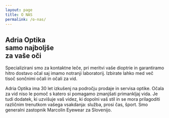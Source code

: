 ```yaml
---
layout: page
title: O NAS
permalink: /o-nas/
---
```


## Adria Optika <br/> samo najboljše <br/> za vaše oči

Specializirani smo za kontaktne leče, pri meritvi vaše dioptrie in garantiramo hitro dostavo očal saj imamo notranji laboratorij. Izbirate lahko med več tisoč sončnimi očali in očali za vid.

Adria Optika ima 30 let izkušenj na področju prodaje in servisa optike.
Očala za vid niso le pomoč s katero si pomagamo zmanjšati primankljaj vida. Je tudi dodatek, ki uzvišuje vaš videz, ki dopolni vaš stil in se mora prilagoditi različnim trenutkom vašega vsakdanja: služba, prosi čas, šport. Smo generalni zastopnik Marcolin Eyewear za Slovenijo. 
